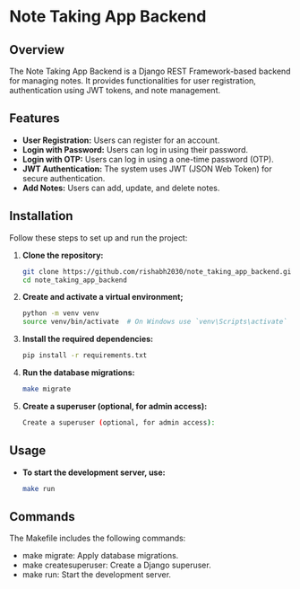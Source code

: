 # Note Taking App Backend

## Overview

The Note Taking App Backend is a Django REST Framework-based backend for managing notes. It provides functionalities for user registration, authentication using JWT tokens, and note management.

## Features

- **User Registration:** Users can register for an account.
- **Login with Password:** Users can log in using their password.
- **Login with OTP:** Users can log in using a one-time password (OTP).
- **JWT Authentication:** The system uses JWT (JSON Web Token) for secure authentication.
- **Add Notes:** Users can add, update, and delete notes.

## Installation

Follow these steps to set up and run the project:

1. **Clone the repository:**
   ```bash
   git clone https://github.com/rishabh2030/note_taking_app_backend.git
   cd note_taking_app_backend
2. **Create and activate a virtual environment;**
    ```bash
    python -m venv venv
    source venv/bin/activate  # On Windows use `venv\Scripts\activate`
3. **Install the required dependencies:**
    ```bash
    pip install -r requirements.txt
4. **Run the database migrations:**
    ```bash
    make migrate
5. **Create a superuser (optional, for admin access):**
    ```bash
    Create a superuser (optional, for admin access):
    ```
## Usage
- **To start the development server, use:**
     ```bash
    make run
    ```
## Commands
The Makefile includes the following commands:

- make migrate: Apply database migrations.
- make createsuperuser: Create a Django superuser.
- make run: Start the development server.
